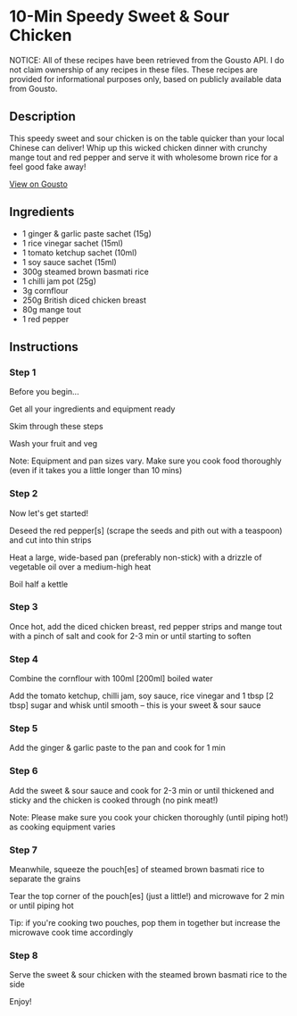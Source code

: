 # 10-Min Speedy Sweet & Sour Chicken

NOTICE: All of these recipes have been retrieved from the Gousto API. I do not claim ownership of any recipes in these files. These recipes are provided for informational purposes only, based on publicly available data from Gousto.

## Description

This speedy sweet and sour chicken is on the table quicker than your local Chinese can deliver! Whip up this wicked chicken dinner with crunchy mange tout and red pepper and serve it with wholesome brown rice for a feel good fake away!

[View on Gousto](https://www.gousto.co.uk/recipes/cookbook/10-min-speedy-sweet-sour-chicken)

## Ingredients

- 1 ginger & garlic paste sachet (15g)
- 1 rice vinegar sachet (15ml)
- 1 tomato ketchup sachet (10ml)
- 1 soy sauce sachet (15ml)
- 300g steamed brown basmati rice
- 1 chilli jam pot (25g)
- 3g cornflour
- 250g British diced chicken breast
- 80g mange tout
- 1 red pepper

## Instructions


### Step 1

Before you begin...

Get all your ingredients and equipment ready

Skim through these steps

Wash your fruit and veg

Note: Equipment and pan sizes vary. Make sure you cook food thoroughly (even if it takes you a little longer than 10 mins)


### Step 2

Now let's get started!

Deseed the red pepper<span class="text-danger">[s]</span> (scrape the seeds and pith out with a teaspoon) and cut into thin strips

Heat a large, wide-based pan (preferably non-stick) with a drizzle of vegetable oil over a medium-high heat

Boil half a kettle


### Step 3

Once hot, add the diced chicken breast, red pepper strips and mange tout with a pinch of salt and cook for 2-3 min or until starting to soften


### Step 4

Combine the cornflour with 100ml <span class="text-danger">[200ml]</span> boiled water

Add the tomato ketchup, chilli jam, soy sauce, rice vinegar and 1 tbsp <span class="text-danger">[2 tbsp]</span> sugar and whisk until smooth – this is your sweet & sour sauce


### Step 5

Add the ginger & garlic paste to the pan and cook for 1 min


### Step 6

Add the sweet & sour sauce and cook for 2-3 min or until thickened and sticky and the chicken is cooked through (no pink meat!)

Note: Please make sure you cook your chicken thoroughly (until piping hot!) as cooking equipment varies


### Step 7

Meanwhile, squeeze the pouch<span class="text-danger">[es]</span> of steamed brown basmati rice to separate the grains

Tear the top corner of the pouch<span class="text-danger">[es]</span> (just a little!) and microwave for 2 min or until piping hot

Tip: if you're cooking two pouches, pop them in together but increase the microwave cook time accordingly

### Step 8

Serve the sweet & sour chicken with the steamed brown basmati rice to the side

Enjoy!

